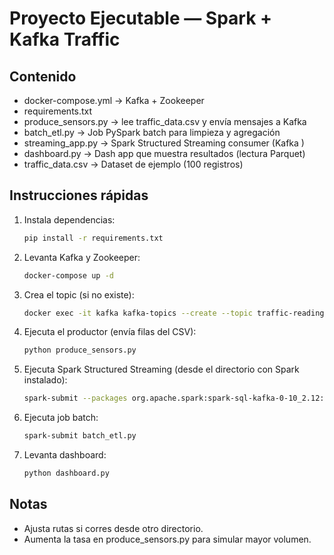 # Proyecto Ejecutable — Spark + Kafka Traffic

## Contenido
- docker-compose.yml  -> Kafka + Zookeeper
- requirements.txt
- produce_sensors.py   -> lee traffic_data.csv y envía mensajes a Kafka
- batch_etl.py        -> Job PySpark batch para limpieza y agregación
- streaming_app.py    -> Spark Structured Streaming consumer (Kafka )
- dashboard.py        -> Dash app que muestra resultados (lectura Parquet)
- traffic_data.csv    -> Dataset de ejemplo (100 registros)

## Instrucciones rápidas
1. Instala dependencias:
   ```bash
   pip install -r requirements.txt
   ```

2. Levanta Kafka y Zookeeper:
   ```bash
   docker-compose up -d
   ```

3. Crea el topic (si no existe):
   ```bash
   docker exec -it kafka kafka-topics --create --topic traffic-readings --bootstrap-server localhost:9092 --partitions 3 --replication-factor 1
   ```

4. Ejecuta el productor (envía filas del CSV):
   ```bash
   python produce_sensors.py
   ```

5. Ejecuta Spark Structured Streaming (desde el directorio con Spark instalado):
   ```bash
   spark-submit --packages org.apache.spark:spark-sql-kafka-0-10_2.12:3.4.1 streaming_app.py
   ```

6. Ejecuta job batch:
   ```bash
   spark-submit batch_etl.py
   ```

7. Levanta dashboard:
   ```bash
   python dashboard.py
   ```

## Notas
- Ajusta rutas si corres desde otro directorio.
- Aumenta la tasa en produce_sensors.py para simular mayor volumen.
